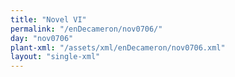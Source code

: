 ```yaml
---
title: "Novel VI"
permalink: "/enDecameron/nov0706/"
day: "nov0706"
plant-xml: "/assets/xml/enDecameron/nov0706.xml"
layout: "single-xml"
---
```

